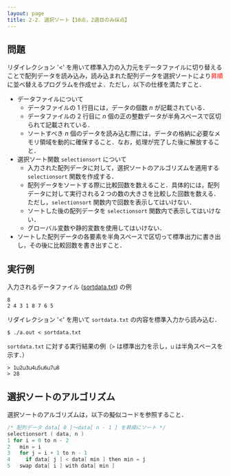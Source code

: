 ```yaml
---
layout: page
title: 2-2. 選択ソート【10点，2週目のみ採点】
---
```


## 問題
リダイレクション '<' を用いて標準入力の入力元をデータファイルに切り替えることで配列データを読み込み，読み込まれた配列データを選択ソートにより<font color="red">昇順</font>に並べ替えるプログラムを作成せよ．ただし，以下の仕様を満たすこと．

- データファイルについて
  - データファイルの 1 行目には，データの個数 $n$ が記載されている．
  - データファイルの 2 行目に $n$ 個の正の整数データが半角スペースで区切られて記載されている．
  - ソートすべき $n$ 個のデータを読み込む際には，データの格納に必要なメモリ領域を動的に確保すること．なお，処理が完了した後に解放すること．
- 選択ソート関数 `selectionsort` について
  - 入力された配列データに対して，選択ソートのアルゴリズムを適用する `selectionsort` 関数を作成する．
  - 配列データをソートする際に比較回数を数えること．具体的には，配列データに対して実行される２つの数の大きさを比較した回数を数える．ただし，`selectionsort` 関数内で回数を表示してはいけない． 
  - ソートした後の配列データを `selectionsort` 関数内で表示してはいけない．
  - グローバル変数や静的変数を使用してはいけない．
- ソートした配列データの各要素を半角スペースで区切って標準出力に書き出し，その後に比較回数を書き出すこと．

## 実行例
入力されるデータファイル ([sortdata.txt](./sortdata.txt)) の例

```
8
2 4 3 1 8 7 6 5
```

リダイレクション '<' を用いて `sortdata.txt` の内容を標準入力から読み込む．

```
$ ./a.out < sortdata.txt
```

`sortdata.txt` に対する実行結果の例（`>` は標準出力を示し，`⊔` は半角スペースを示す．）

```
> 1⊔2⊔3⊔4⊔5⊔6⊔7⊔8
> 28
```

## 選択ソートのアルゴリズム
選択ソートのアルゴリズムは，以下の擬似コードを参照すること．

```c
/* 配列データ data[ 0 ]～data[ n - 1 ] を昇順にソート */
selectionsort ( data, n )
1 for i = 0 to n - 2
2   min = i 
3   for j = i + 1 to n - 1
4     if data[ j ] < data[ min ] then min = j
5   swap data[ i ] with data[ min ]
```
